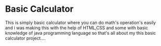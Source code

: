 #  Basic Calculator
This is simply basic calculator where you can do math's operation's easily and i was making this with the help of HTML,CSS and some with basic knowledge of java programming language 
so that's all about my this basic calculator project....
